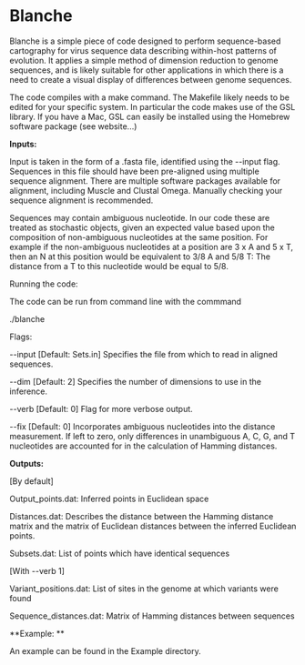 # Blanche
Blanche is a simple piece of code designed to perform sequence-based cartography for virus sequence data describing within-host patterns of evolution.  It applies a simple method of dimension reduction to genome sequences, and is likely suitable for other applications in which there is a need to create a visual display of differences between genome sequences. 

The code compiles with a make command.  The Makefile likely needs to be edited for your specific system.  In particular the code makes use of the GSL library.  If you have a Mac, GSL can easily be installed using the Homebrew software package (see website...) 

**Inputs:**

Input is taken in the form of a .fasta file, identified using the --input flag.  Sequences in this file should have been pre-aligned using multiple sequence alignment.  There are multiple software packages available for alignment, including Muscle and Clustal Omega.  Manually checking your sequence alignment is recommended.

Sequences may contain ambiguous nucleotide.  In our code these are treated as stochastic objects, given an expected value based upon the composition of non-ambiguous nucleotides at the same position.  For example if the non-ambiguous nucleotides at a position are 3 x A and 5 x T, then an N at this position would be equivalent to 3/8 A and 5/8 T: The distance from a T to this nucleotide would be equal to 5/8.

Running the code:

The code can be run from command line with the commmand

./blanche <flags>

Flags:

--input <file> [Default: Sets.in] Specifies the file from which to read in aligned sequences.

--dim <int> [Default: 2] Specifies the number of dimensions to use in the inference.

--verb <flag> [Default: 0] Flag for more verbose output.

--fix <flag> [Default: 0] Incorporates ambiguous nucleotides into the distance measurement.  If left to zero, only differences in unambiguous A, C, G, and T nucleotides are accounted for in the calculation of Hamming distances.


**Outputs:**

[By default]

Output_points.dat: Inferred points in Euclidean space

Distances.dat: Describes the distance between the Hamming distance matrix and the matrix of Euclidean distances between the inferred Euclidean points.

Subsets.dat: List of points which have identical sequences

[With --verb 1]

Variant_positions.dat: List of sites in the genome at which variants were found

Sequence_distances.dat: Matrix of Hamming distances between sequences


**Example: **

An example can be found in the Example directory.
